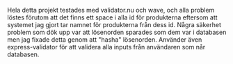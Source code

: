Hela detta projekt testades med validator.nu och wave, och alla problem löstes förutom att det finns ett space i alla id för produkterna eftersom att systemet jag gjort tar namnet för produkterna från dess id. Några säkerhet problem som dök upp var att lösenorden sparades som dem var i databasen men jag fixade detta genom att "hasha" lösenorden. Använder även express-validator för att validera alla inputs från användaren som når databasen. 